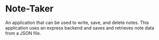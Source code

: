 # Note-Taker

An application that can be used to write, save, and delete notes. This application uses an express backend and saves and retrieves note data from a JSON file.
